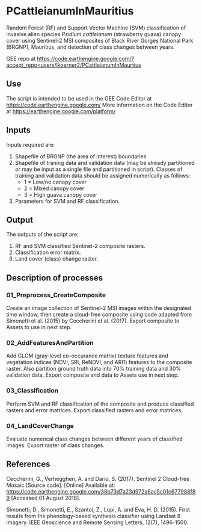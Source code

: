 # PCattleianumInMauritius
Random Forest (RF) and Support Vector Machine (SVM) classification of invasive alien species *Psidium cattleianum* (strawberry guava) canopy cover using 
Sentinel-2 MSI composites of Black River Gorges National Park (BRGNP), Mauritius, and detection of class changes between years.

GEE repo at https://code.earthengine.google.com/?accept_repo=users/lkoerner2/PCattleianumInMaurtius

## Use
The script is intended to be used in the GEE Code Editor at https://code.earthengine.google.com/
More information on the Code Editor at https://earthengine.google.com/platform/

## Inputs
Inputs required are:
1. Shapefile of BRGNP (the area of interest) boundaries
1. Shapefile of traning data and validation data (may be already partitioned or may be input as a single file and partitioned in script).
Classes of training and validation data should be assigned numerically as follows:
    * 1 = Low/no canopy cover
    * 2 = Mixed canopy cover
    * 3 = High guava canopy cover
1. Parameters for SVM and RF classification.

## Output
The outputs of the script are:
1. RF and SVM classified Sentinel-2 composite rasters.
1. Classification error matrix.
1. Land cover (class) change raster.

## Description of processes
### 01_Preprocess_CreateComposite
Create an image collection of Sentinel-2 MSI images within the designated time window, then create a cloud-free composite 
using code adapted from Simonetti et al. (2015) by Ceccherini et al. (2017). Export composite to Assets to use in next step.

### 02_AddFeaturesAndPartition
Add GLCM (gray-level co-occurance matrix) texture features and vegetation indices (NDVI, SRI, ReNDVI, and ARI1) features to the composite raster.
Also partition ground truth data into 70% training data and 30% validation data.
Export composite and data to Assets use in next step.

### 03_Classification
Perform SVM and RF classification of the composite and produce classified rasters and error matrices. Export classified rasters and error matrices.

### 04_LandCoverChange
Evaluate numerical class changes between different years of classified images. Export raster of class changes.

## References
Ceccherini, G., Verhegghen, A. and Dario, S. (2017). Sentinel 2 Cloud-free Mosaic [Source code]. [Online] Available at: https://code.earthengine.google.com/38b73d7a23d972a6ac5c01c677988f89 [Accessed 01 August 2018].

Simonetti, D., Simonetti, E., Szantoi, Z., Lupi, A. and Eva, H. D. (2015). First results from the phenology-based synthesis classifier using Landsat 8 imagery. IEEE Geoscience and Remote Sensing Letters, 12(7), 1496-1500.
